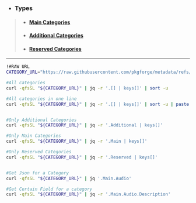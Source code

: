 - ### Types
> - #### [Main Categories](https://specifications.freedesktop.org/menu-spec/latest/category-registry.html#main-category-registry)
> - #### [Additional Categories](https://specifications.freedesktop.org/menu-spec/latest/additional-category-registry.html)
> - #### [Reserved Categories](https://specifications.freedesktop.org/menu-spec/latest/reserved-category-registry.html)
---

```bash
!#RAW URL
CATEGORY_URL="https://raw.githubusercontent.com/pkgforge/metadata/refs/heads/main/soarpkgs/data/CATEGORY.json"

#All categories
curl -qfsSL "${CATEGORY_URL}" | jq -r '.[] | keys[]' | sort -u

#All categories in one line
curl -qfsSL "${CATEGORY_URL}" | jq -r '.[] | keys[]' | sort -u | paste -sd ' ' -


#Only Additional Categories
curl -qfsSL "${CATEGORY_URL}" | jq -r '.Additional | keys[]'

#Only Main Categories
curl -qfsSL "${CATEGORY_URL}" | jq -r '.Main | keys[]'

#Only Reserved Categories
curl -qfsSL "${CATEGORY_URL}" | jq -r '.Reserved | keys[]'


#Get Json for a Category
curl -qfsSL "${CATEGORY_URL}" | jq '.Main.Audio'

#Get Certain Field for a category
curl -qfsSL "${CATEGORY_URL}" | jq -r '.Main.Audio.Description'

```
